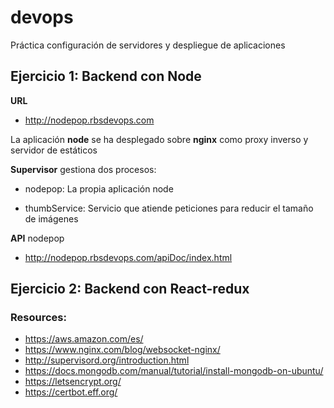 # devops
Práctica configuración de servidores y despliegue de aplicaciones
## Ejercicio 1: Backend con Node


**URL**

- http://nodepop.rbsdevops.com


La aplicación **node** se ha desplegado sobre **nginx** como proxy inverso y servidor de estáticos

**Supervisor** gestiona dos procesos:

- nodepop: La propia aplicación node

- thumbService: Servicio que atiende peticiones para reducir el tamaño de imágenes

**API** nodepop

- http://nodepop.rbsdevops.com/apiDoc/index.html

## Ejercicio 2: Backend con React-redux

### Resources:

- https://aws.amazon.com/es/
- https://www.nginx.com/blog/websocket-nginx/
- http://supervisord.org/introduction.html
- https://docs.mongodb.com/manual/tutorial/install-mongodb-on-ubuntu/
- https://letsencrypt.org/
- https://certbot.eff.org/

